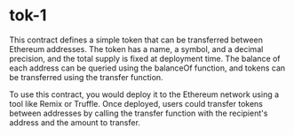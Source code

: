 # tok-1
This contract defines a simple token that can be transferred between Ethereum addresses. The token has a name, a symbol, and a decimal precision, and the total supply is fixed at deployment time. The balance of each address can be queried using the balanceOf function, and tokens can be transferred using the transfer function.

To use this contract, you would deploy it to the Ethereum network using a tool like Remix or Truffle. Once deployed, users could transfer tokens between addresses by calling the transfer function with the recipient's address and the amount to transfer.
